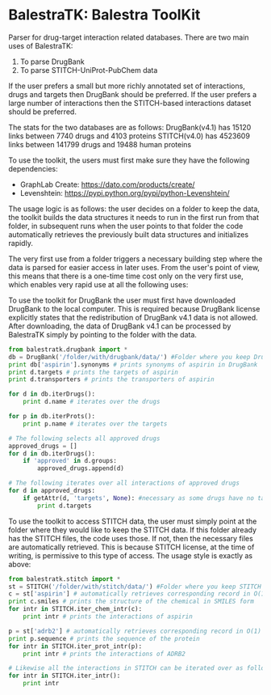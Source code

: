 BalestraTK: Balestra ToolKit
==========

Parser for drug-target interaction related databases.
There are two main uses of BalestraTK: 
1. To parse DrugBank
2. To parse STITCH-UniProt-PubChem data

If the user prefers a small but more richly annotated set of interactions,
drugs and targets then DrugBank should be preferred. If the user prefers a
large number of interactions then the STITCH-based interactions dataset should
be preferred. 

The stats for the two databases are as follows:
DrugBank(v4.1) has 15120 links between 7740 drugs and 4103 proteins
STITCH(v4.0) has 4523609 links between 141799 drugs and 19488 human proteins

To use the toolkit, the users must first make sure they have the following
dependencies: 
- GraphLab Create: https://dato.com/products/create/
- Levenshtein: https://pypi.python.org/pypi/python-Levenshtein/

The usage logic is as follows: the user decides on a folder to keep the data,
the toolkit builds the data structures it needs to run in the first run from
that folder, in subsequent runs when the user points to that folder the code
automatically retrieves the previously built data structures and initializes
rapidly. 

The very first use from a folder triggers a necessary building step where
the data is parsed for easier access in later uses. From the user's point of
view, this means that there is a one-time time cost only on the very first use,
which enables very rapid use at all the following uses:

To use the toolkit for DrugBank the user must first have downloaded DrugBank to
the local computer. This is required because DrugBank license explicitly states
that the redistribution of DrugBank v4.1 data is not allowed. After
downloading, the data of DrugBank v4.1 can be processed by BalestraTK simply by
pointing to the folder with the data. 

```python
from balestratk.drugbank import *
db = DrugBank('/folder/with/drugbank/data/') #Folder where you keep DrugBank data
print db['aspirin'].synonyms # prints synonyms of aspirin in DrugBank
print d.targets # prints the targets of aspirin
print d.transporters # prints the transporters of aspirin

for d in db.iterDrugs(): 
    print d.name # iterates over the drugs

for p in db.iterProts():
    print p.name # iterates over the targets

# The following selects all approved drugs
approved_drugs = []
for d in db.iterDrugs():
    if 'approved' in d.groups:
        approved_drugs.append(d)

# The following iterates over all interactions of approved drugs
for d in approved_drugs:
    if getAttr(d, 'targets', None): #necessary as some drugs have no targets
        print d.targets 
```

To use the toolkit to access STITCH data, the user must simply point at the
folder where they would like to keep the STITCH data. If this folder already
has the STITCH files, the code uses those. If not, then the necessary files are
automatically retrieved. This is because STITCH license, at the time of
writing, is permissive to this type of access. The usage style is exactly as above:

```python
from balestratk.stitch import *
st = STITCH('/folder/with/stitch/data/') #Folder where you keep STITCH data
c = st['aspirin'] # automatically retrieves corresponding record in O(1) time
print c.smiles # prints the structure of the chemical in SMILES form
for intr in STITCH.iter_chem_intr(c):
    print intr # prints the interactions of aspirin

p = st['adrb2'] # automatically retrieves corresponding record in O(1) time
print p.sequence # prints the sequence of the protein
for intr in STITCH.iter_prot_intr(p):
    print intr # prints the interactions of ADRB2

# Likewise all the interactions in STITCH can be iterated over as follows
for intr in STITCH.iter_intr():
    print intr
```
